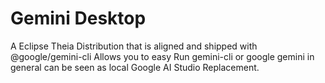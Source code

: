 # Gemini Desktop
A Eclipse Theia Distribution that is aligned and shipped with @google/gemini-cli Allows you to easy Run gemini-cli or google gemini in general can be seen as local Google AI Studio Replacement.
